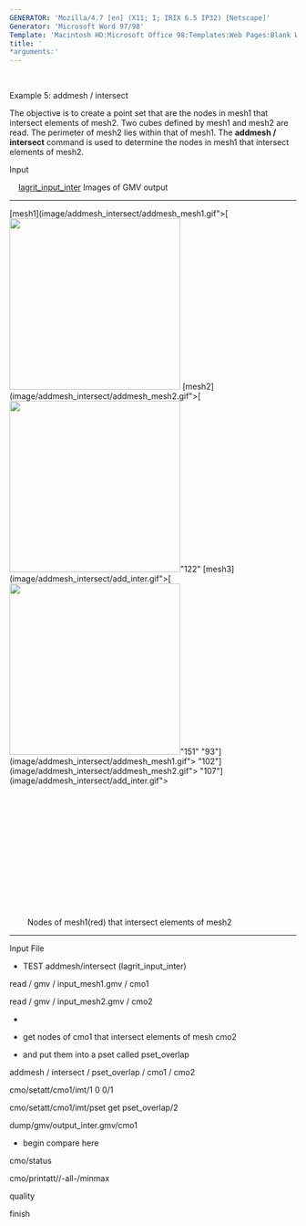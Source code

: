 ```yaml
---
GENERATOR: 'Mozilla/4.7 [en] (X11; I; IRIX 6.5 IP32) [Netscape]'
Generator: 'Microsoft Word 97/98'
Template: 'Macintosh HD:Microsoft Office 98:Templates:Web Pages:Blank Web Page'
title: '
*arguments:'
---
```


 

 Example 5: addmesh / intersect

  The objective is to create a point set that are the nodes in mesh1
  that intersect elements of mesh2.
  Two cubes defined by mesh1 and mesh2 are read. The perimeter of
  mesh2 lies within that of mesh1. The **addmesh / intersect** command
  is used to determine the nodes in mesh1 that intersect elements of
  mesh2.

 Input

     [lagrit\_input\_inter](../lagrit_input_inter)
 Images of GMV output

  ------------------------------------------------------------------------------------------ ------------------------------------------------------------------------------------------ ------------------------------------------------------------------------------------------
  [mesh1](image/addmesh_intersect/addmesh_mesh1.gif">[<img height="300" width="300" src="addmesh_mesh1_tn.gif">   [mesh2](image/addmesh_intersect/addmesh_mesh2.gif">[<img height="300" width="300" src="addmesh_mesh2_tn.gif">"122"   [mesh3](image/addmesh_intersect/add_inter.gif">[<img height="300" width="300" src="add_inter_tn.gif">"151"
  "93"](image/addmesh_intersect/addmesh_mesh1.gif">
                                  "102"](image/addmesh_intersect/addmesh_mesh2.gif">
                                 "107"](image/addmesh_intersect/add_inter.gif">

   
                                                                                          
                                                                                          

   
                                                                                          
                                                                                          

   
                                                                                          
                                                                                          

   
                                                                                          
                                                                                          

   
                                                                                          
                                                                                          

   
                                                                                          
                                                                                          

   
                                                                                                                                                                                     

                                                                                                                                                                                         
                                                                                                                                                                                        Nodes of mesh1(red) that intersect elements of mesh2
  ------------------------------------------------------------------------------------------ ------------------------------------------------------------------------------------------ ------------------------------------------------------------------------------------------

 Input File
* TEST
 addmesh/intersect (lagrit\_input\_inter)

 read / gmv / input\_mesh1.gmv / cmo1

 read / gmv / input\_mesh2.gmv / cmo2

 
*

 
* get nodes of cmo1 that intersect elements of mesh cmo2

 
* and put them into a pset called pset\_overlap

 addmesh / intersect / pset\_overlap / cmo1 / cmo2

 cmo/setatt/cmo1/imt/1 0 0/1

 cmo/setatt/cmo1/imt/pset get pset\_overlap/2

 dump/gmv/output\_inter.gmv/cmo1

 
* begin compare here

 cmo/status

 cmo/printatt//-all-/minmax

 quality

 finish

